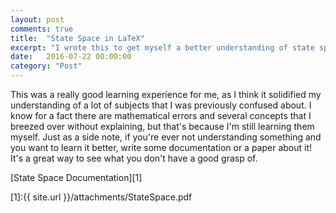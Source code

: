 ```yaml
---
layout: post
comments: true
title:  "State Space in LaTeX"
excerpt: "I wrote this to get myself a better understanding of state space modeling and controllers! Worked pretty well"
date:   2016-07-22 00:00:00
category: "Post"
---
```


This was a really good learning experience for me, as I think it solidified my understanding of a lot of subjects that I was previously confused about. I know for a fact there are mathematical errors and several concepts that I breezed over without explaining, but that's because I'm still learning them myself. Just as a side note, if you're ever not understanding something and you want to learn it better, write some documentation or a paper about it! It's a great way to see what you don't have a good grasp of.

[State Space Documentation][1]



[1]:{{ site.url }}/attachments/StateSpace.pdf
